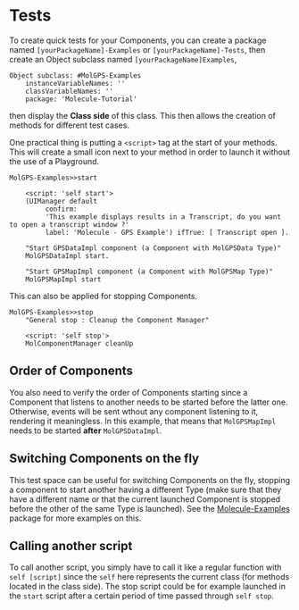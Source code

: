 # Tests
To create quick tests for your Components, you can create a package named `[yourPackageName]-Examples` or `[yourPackageName]-Tests`, then create an Object subclass named `[yourPackageName]Examples`, 
```smalltalk
Object subclass: #MolGPS-Examples
	instanceVariableNames: ''
	classVariableNames: ''
	package: 'Molecule-Tutorial'
```
then display the **Class side** of this class.
This then allows the creation of methods for different test cases.

One practical thing is putting a `<script>` tag at the start of your methods. This will create a small icon next to your method in order to launch it without the use of a Playground.
```smalltalk
MolGPS-Examples>>start

	<script: 'self start'>
	(UIManager default
		 confirm:
		 'This example displays results in a Transcript, do you want to open a transcript window ?'
		 label: 'Molecule - GPS Example') ifTrue: [ Transcript open ].

	"Start GPSDataImpl component (a Component with MolGPSData Type)"
	MolGPSDataImpl start.

	"Start GPSMapImpl component (a Component with MolGPSMap Type)"
	MolGPSMapImpl start
```

This can also be applied for stopping Components.
```smalltalk
MolGPS-Examples>>stop
	"General stop : Cleanup the Component Manager"

	<script: 'self stop'>
	MolComponentManager cleanUp
```

## Order of Components
You also need to verify the order of Components starting since a Component that listens to another needs to be started before the latter one. Otherwise, events will be sent wthout any component listening to it, rendering it meaningless.
In this example, that means that `MolGPSMapImpl` needs to be started **after** `MolGPSDataImpl`.

## Switching Components on the fly
This test space can be useful for switching Components on the fly, stopping a component to start another having a different Type (make sure that they have a different name or that the current launched Component is stopped before the other of the same Type is launched).
See the [Molecule-Examples](https://github.com/OpenSmock/Molecule/tree/main/src/Molecule-Examples) package for more examples on this.

## Calling another script
To call another script, you simply have to call it like a regular function with `self [script]` since the `self` here represents the current class (for methods located in the class side).
The stop script could be for example launched in the `start` script after a certain period of time passed through `self stop`.
